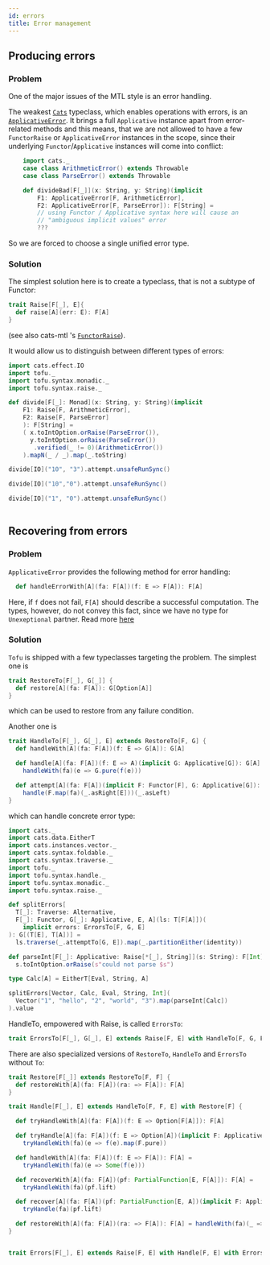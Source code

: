 ```yaml
---
id: errors
title: Error management
---
```


## Producing errors

### Problem
One of the major issues of the MTL style is an error handling.

The weakest [`Cats`](https://typelevel.org/cats/) typeclass, which enables operations with errors, is an 
[`ApplicativeError`](https://typelevel.org/cats/api/cats/ApplicativeError.html).
 It brings a full `Applicative` instance apart from error-related methods and 
 this means, that we are not allowed to have a few `FunctorRaise` or `ApplicativeError` instances in the scope, since 
 their underlying `Functor`/`Applicative` instances will come into conflict:
```scala 
    import cats._
    case class ArithmeticError() extends Throwable
    case class ParseError() extends Throwable

    def divideBad[F[_]](x: String, y: String)(implicit 
        F1: ApplicativeError[F, ArithmeticError],
        F2: ApplicativeError[F, ParseError]): F[String] = 
        // using Functor / Applicative syntax here will cause an
        // "ambiguous implicit values" error
        ???
```

So we are forced to choose a single unified error type.

### Solution
The simplest solution here is to create a typeclass, that is not a subtype of Functor:


```scala
trait Raise[F[_], E]{
  def raise[A](err: E): F[A]
}
```
(see also 
cats-mtl 's [`FunctorRaise`](https://typelevel.org/cats-mtl/mtl-classes/functorraise.html)).


It would allow us to distinguish between different types of errors:
```scala 
import cats.effect.IO
import tofu._
import tofu.syntax.monadic._
import tofu.syntax.raise._

def divide[F[_]: Monad](x: String, y: String)(implicit 
    F1: Raise[F, ArithmeticError],
    F2: Raise[F, ParseError]
    ): F[String] = 
    ( x.toIntOption.orRaise(ParseError()),
      y.toIntOption.orRaise(ParseError())
       .verified(_ != 0)(ArithmeticError())
    ).mapN(_ / _).map(_.toString)

divide[IO]("10", "3").attempt.unsafeRunSync()

divide[IO]("10","0").attempt.unsafeRunSync()

divide[IO]("1", "0").attempt.unsafeRunSync()
        
```

## Recovering from errors

### Problem
`ApplicativeError` provides the following method for error handling:

```scala
  def handleErrorWith[A](fa: F[A])(f: E => F[A]): F[A]
```

Here, if `f` does not fail, `F[A]` should describe a successful computation. The types, however, do not convey this fact, 
since we have no type for `Unexeptional` partner. Read more [here](https://typelevel.org/blog/2018/04/13/rethinking-monaderror.html)

### Solution
`Tofu` is shipped with a few typeclasses targeting the problem. The simplest one is

```scala
trait RestoreTo[F[_], G[_]] {
  def restore[A](fa: F[A]): G[Option[A]]
}
```

which can be used to restore from any failure condition.

Another one is
```scala
trait HandleTo[F[_], G[_], E] extends RestoreTo[F, G] {
  def handleWith[A](fa: F[A])(f: E => G[A]): G[A]

  def handle[A](fa: F[A])(f: E => A)(implicit G: Applicative[G]): G[A] =
    handleWith(fa)(e => G.pure(f(e)))

  def attempt[A](fa: F[A])(implicit F: Functor[F], G: Applicative[G]): G[Either[E, A]] =
    handle(F.map(fa)(_.asRight[E]))(_.asLeft)
}
```

which can handle concrete error type:

```scala 
import cats._
import cats.data.EitherT
import cats.instances.vector._
import cats.syntax.foldable._
import cats.syntax.traverse._
import tofu._
import tofu.syntax.handle._
import tofu.syntax.monadic._
import tofu.syntax.raise._

def splitErrors[
  T[_]: Traverse: Alternative, 
  F[_]: Functor, G[_]: Applicative, E, A](ls: T[F[A]])(
    implicit errors: ErrorsTo[F, G, E]
): G[(T[E], T[A])] =
  ls.traverse(_.attemptTo[G, E]).map(_.partitionEither(identity))

def parseInt[F[_]: Applicative: Raise[*[_], String]](s: String): F[Int] =
  s.toIntOption.orRaise(s"could not parse $s")

type Calc[A] = EitherT[Eval, String, A]

splitErrors[Vector, Calc, Eval, String, Int](
  Vector("1", "hello", "2", "world", "3").map(parseInt[Calc])
).value
```


HandleTo, empowered with Raise, is called `ErrorsTo`:

```scala
trait ErrorsTo[F[_], G[_], E] extends Raise[F, E] with HandleTo[F, G, E]
```

There are also specialized versions of `RestoreTo`, `HandleTo` and `ErrorsTo` without `To`:

```scala
trait Restore[F[_]] extends RestoreTo[F, F] {
  def restoreWith[A](fa: F[A])(ra: => F[A]): F[A]
}

trait Handle[F[_], E] extends HandleTo[F, F, E] with Restore[F] {

  def tryHandleWith[A](fa: F[A])(f: E => Option[F[A]]): F[A]

  def tryHandle[A](fa: F[A])(f: E => Option[A])(implicit F: Applicative[F]): F[A] =
    tryHandleWith(fa)(e => f(e).map(F.pure))

  def handleWith[A](fa: F[A])(f: E => F[A]): F[A] =
    tryHandleWith(fa)(e => Some(f(e)))

  def recoverWith[A](fa: F[A])(pf: PartialFunction[E, F[A]]): F[A] =
    tryHandleWith(fa)(pf.lift)

  def recover[A](fa: F[A])(pf: PartialFunction[E, A])(implicit F: Applicative[F]): F[A] =
    tryHandle(fa)(pf.lift)

  def restoreWith[A](fa: F[A])(ra: => F[A]): F[A] = handleWith(fa)(_ => ra)
}


trait Errors[F[_], E] extends Raise[F, E] with Handle[F, E] with ErrorsTo[F, F, E]
```







